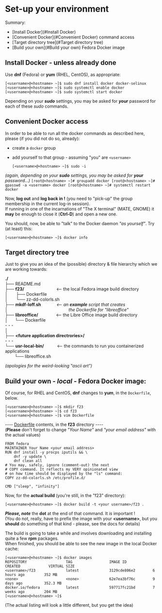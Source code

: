 ﻿# Set-up your environment
Summary:
- [Install Docker](#Install Docker)
- [Convenient Docker](#Convenient Docker) command access
- [Target directory tree](#Target directory tree)
- [Build your own](#Build your own) Fedora Docker image

## Install Docker - unless already done
Use **dnf** (Fedora) or **yum** (RHEL, CentOS), as appropriate:  
   ```
   [<username>@<hostname> ~]$ sudo dnf install docker docker-selinux
   [<username>@<hostname> ~]$ sudo systemctl enable docker
   [<username>@<hostname> ~]$ sudo systemctl start docker
   ```
Depending on your ***sudo*** settings, you may be asked for ***your*** password for each of these *sudo* commands.

## Convenient Docker access
In order to be able to run all the docker commands as described here, please (if you did not do so, already):
 * create a `docker` group
 * add yourself to that group - assuming "you" are `<username>` 

    ```
    [<username>@<hostname> ~]$ sudo -i
    ```
_(again, depending on your ***sudo*** settings, you may be asked for ***your*** password...)_
    ```
    [root@<hostname> ~]# groupadd docker
    [root@<hostname> ~]# gpasswd -a <username> docker
    [root@<hostname> ~]# systemctl restart docker
    ```
    
Now, **log out** and **log back in !** (you need to "pick-up" the group membership in the current log-in session).  
If running in one of the incarnations of "The X terminal" (MATE, GNOME) it **may** be enough to close it (**Ctrl-D**) and open a new one.  

You should, now, be able to "talk" to the Docker daemon _"as yourself"_. Try (at least) this:  

   ```
   [<username>@<hostname> ~]$ docker info
   ```
## Target directory tree
Just to give you an idea of the (possible) directory & file hierarchy which we are working towards:  

**./**  
├── README.md  
├── **f23/** &nbsp; &nbsp; &nbsp; &nbsp; &nbsp; &nbsp; &nbsp; &nbsp; &nbsp; &nbsp; &nbsp; &nbsp; &nbsp; <-- the local Fedora image build directory  
│ &nbsp; &nbsp; &nbsp; ├── Dockerfile  
│ &nbsp; &nbsp; &nbsp; └── zz-dd-colorls.sh  
├── **mkdf-loff.sh** &nbsp; &nbsp; &nbsp; &nbsp; &nbsp; &nbsp; _<-- an **example** script that creates_    
│ &nbsp; &nbsp; &nbsp; &nbsp; &nbsp; &nbsp;  &nbsp; &nbsp; &nbsp; &nbsp; &nbsp; &nbsp;  &nbsp; &nbsp; &nbsp; &nbsp; &nbsp; &nbsp;  &nbsp; &nbsp; &nbsp; &nbsp; &nbsp; &nbsp;  &nbsp; _the Dockerfile for "libreoffice"_  
├── **libreoffice/** &nbsp; &nbsp; &nbsp; &nbsp; &nbsp; &nbsp; &nbsp; <-- the Libre Office image build directory  
│ &nbsp; &nbsp; &nbsp;└── Dockerfile  
\- \- \-  
│  
├── **\<future application directrories>/**  
\- \- \-  
└── **usr-local-bin/** &nbsp; &nbsp; &nbsp; &nbsp; &nbsp; <-- the commands to run you containerized applications  
 &nbsp; &nbsp; &nbsp; &nbsp; └── libreoffice.sh
 
_(apologies for the weird-looking "ascii art")_


## Build your own - ***local*** - Fedora Docker image:
Of course, for RHEL and CentOS, **dnf** changes to **yum**, in the `Dockerfile`, below.
   ```
   [<username>@<hostname> ~]$ mkdir f23
   [<username>@<hostname> ~]$ cd f23
   [<username>@<hostname> ~]$ vim Dockerfile
   ```
---- [Dockerfile](f23/Dockerfile) contents, in the **f23** directory ----  
(**Please** don't forget to change _"Your Name"_ and _"your email address"_ with the actual values)
```
FROM fedora
MAINTAINER Your Name <your email address>
RUN dnf install -y procps iputils && \
	dnf -y update \
	dnf clean all
# You may, safely, ignore (comment-out) the next
# COPY command. It reflects my VERY opinionated view
# on how time should be displayed by the "ls" command:
COPY zz-dd-colorls.sh /etc/profile.d/

CMD ["sleep", "infinity"]
```
Now, for the **actual build** (you're still, in the "f23" directory):
   ```
   [<username>@<hostname> ~]$ docker build -t <your username>/f23 .
   ```
***Please, note*** the **dot** at the end of that command. It _is_ important !  
(You do not, really, have to prefix the image with your **\<username\>**, but you **should** do something of that kind - please, see the docs for details)

The build is going to take a while and involves downloading and installing quite a few __rpm__ packages.  
When finished, you should be able to see the new image in the local Docker cache:
```
[<username>@<hostname> ~]$ docker images
REPOSITORY                  TAG                 IMAGE ID            CREATED             VIRTUAL SIZE
<username>/f23              latest              3129cde806e2        6 hours ago         352 MB
<none>                      <none>              62e7ea3bf76c        9 days ago          352.3 MB
docker.io/fedora            latest              597717fc21bd        7 weeks ago         204 MB
[<username>@<hostname> ~]$ 
```
(The actual listing will look a little different, but you get the idea)




